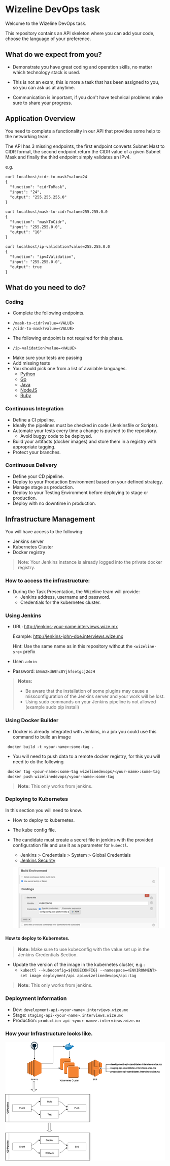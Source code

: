 # Wizeline DevOps task

Welcome to the Wizeline DevOps task.

This repository contains an API skeleton where you can add your code,
choose the language of your preference.

## What do we expect from you?

* Demonstrate you have great coding and operation skills, no matter which
technology stack is used.

* This is not an exam, this is more a task that has been assigned to you,
so you can ask us at anytime.

* Communication is important, if you don't have technical problems make sure
to share your progress.

## Application Overview

You need to complete a functionality in our API that provides some help to
the networking team.

The API has 3 missing endpoints, the first endpoint converts Subnet Mast to
CIDR format, the second endpoint return the CIDR value of a given Subnet Mask
and finally the third endpoint simply validates an IPv4.

e.g.

```
curl localhost/cidr-to-mask?value=24
{
  "function": "cidrToMask",
  "input": "24",
  "output": "255.255.255.0"
}
```

```
curl localhost/mask-to-cidr?value=255.255.0.0
{
  "function": "maskToCidr",
  "input": "255.255.0.0",
  "output": "16"
}

```

```
curl localhost/ip-validation?value=255.255.0.0
{
  "function": "ipv4Validation",
  "input": "255.255.0.0",
  "output": true
}

```


## What do you need to do?

### Coding
  * Complete the following endpoints.
   - `/mask-to-cidr?value=<VALUE>`
   - `/cidr-to-mask?value=<VALUE>`
  * The following endpoint is not required for this phase.
   - `/ip-validation?value=<VALUE>`
  * Make sure your tests are passing
  * Add missing tests
  * You should pick one from a list of available languages.
    - [Python](cidr_convert_api/python)
    - [Go](cidr_convert_api/go)
    - [Java](cidr_convert_api/java)
    - [NodeJS](cidr_convert_api/node)
    - [Ruby](cidr_convert_api/ruby)

### Continuous Integration
  * Define a CI pipeline.
  * Ideally the pipelines must be checked in code (Jenkinsfile or Scripts).
  * Automate your tests every time a change is pushed to the repository.
    - Avoid buggy code to be deployed.
  * Build your artifacts (docker images) and store them in a registry
    with appropriate tagging.
  * Protect your branches.

### Continuous Delivery

  * Define your CD pipeline.
  * Deploy to your Production Environment based on your defined strategy.
  * Manage stage as production.
  * Deploy to your Testing Environment before deploying to stage or production.
  * Deploy with no downtime in production.

## Infrastructure Management

  You will have access to the following:

  * Jenkins server
  * Kubernetes Cluster
  * Docker registry 
  > Note: Your Jenkins instance is already logged into the private docker registry.

### How to access the infrastructure:
  * During the Task Presentation, the Wizeline team will provide:
    - Jenkins address, username and password.
    - Credentials for the kubernetes cluster.

### Using Jenkins

 * URL: http://jenkins-your-name.interviews.wize.mx
 
   Example: http://jenkins-john-doe.interviews.wize.mx
   
   Hint: Use the same name as in this repository without the `<wizeline-sre>` prefix
 * User: `admin`
 * Password: `bNmAZkd69hc8Yjhfsetgcj2dJH`

> **Notes:** 
 > - Be aware that the installation of some plugins may cause a missconfiguration of the Jenkins server and your work will be lost.
 > - Using sudo commands on your Jenkins pipeline is not allowed (example sudo pip install)

### Using Docker Builder
  * Docker is already integrated with Jenkins, in a job you could use this
  command to build an image

```
 docker build -t <your-name>:some-tag .
```

  * You will need to push data to a remote docker registry, for this you will
  need to do the following

```
 docker tag <your-name>:some-tag wizelinedevops/<your-name>:some-tag
 docker push wizelinedevops/<your-name>:some-tag
```
> **Note:** This only works from jenkins.

### Deploying to Kubernetes

In this section you will need to know.

  * How to deploy to kubernetes.
  * The kube config file.
  * The candidate must create a secret file in jenkins with the provided
  configuration file and use it as a parameter for `kubectl`.
    - Jenkins > Credentials > System > Global Credentials
    - [Jenkins Security](https://jenkins.interviews.wize.mx/credentials/store/system/domain/_/)

    ![](jenkins-security.png "Jenkins Security")



#### How to deploy to Kubernetes.

> **Note:** Make sure to use kubeconfig with the value set up in the
> Jenkins Credentials Section.

  * Update the version of the image in the kubernetes cluster, e.g.:
    - `kubectl --kubeconfig=${KUBECONFIG} --namespace=<ENVIRONMENT>
    set image deployment/api api=wizelinedevops/api:tag`

> **Note:** This only works from jenkins.

### Deployment Information

* Dev: `development-api-<your-name>.interviews.wize.mx`
* Stage: `staging-api-<your-name>.interviews.wize.mx`
* Production: `production-api-<your-name>.interviews.wize.mx`

### How your Infrastructure looks like.

![](interview-infra.png "Your Infra")
